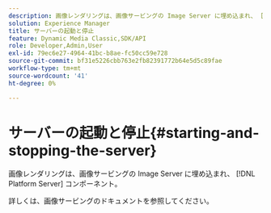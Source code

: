 ```yaml
---
description: 画像レンダリングは、画像サービングの Image Server に埋め込まれ、 [!DNL Platform Server] コンポーネント。
solution: Experience Manager
title: サーバーの起動と停止
feature: Dynamic Media Classic,SDK/API
role: Developer,Admin,User
exl-id: 79ec6e27-4964-41bc-b8ae-fc50cc59e728
source-git-commit: bf31e5226cbb763e2fb82391772b64e5d5c89fae
workflow-type: tm+mt
source-wordcount: '41'
ht-degree: 0%

---
```


# サーバーの起動と停止{#starting-and-stopping-the-server}

画像レンダリングは、画像サービングの Image Server に埋め込まれ、 [!DNL Platform Server] コンポーネント。

詳しくは、画像サービングのドキュメントを参照してください。
